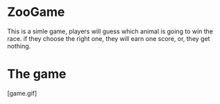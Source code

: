 # ZooGame
This is a simle game, players will guess which animal is going to win the race.
if they choose the right one, they will earn one score, or, they get nothing.
# The game
[game.gif]
